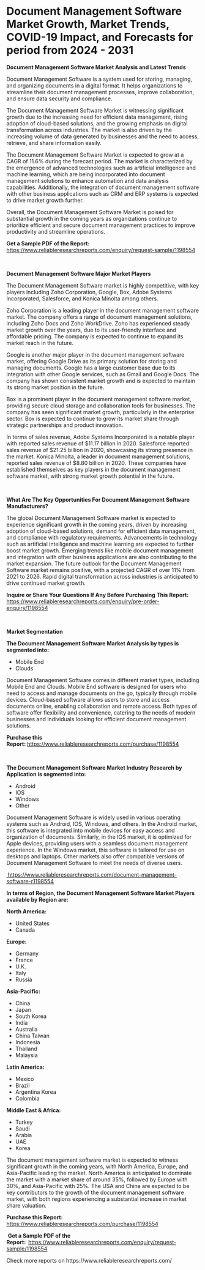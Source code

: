 <p><h1>Document Management Software Market Growth, Market Trends, COVID-19 Impact, and Forecasts for period from 2024 - 2031</h1></p><p><strong>Document Management Software Market Analysis and Latest Trends</strong></p>
<p><p>Document Management Software is a system used for storing, managing, and organizing documents in a digital format. It helps organizations to streamline their document management processes, improve collaboration, and ensure data security and compliance.</p><p>The Document Management Software Market is witnessing significant growth due to the increasing need for efficient data management, rising adoption of cloud-based solutions, and the growing emphasis on digital transformation across industries. The market is also driven by the increasing volume of data generated by businesses and the need to access, retrieve, and share information easily.</p><p>The Document Management Software Market is expected to grow at a CAGR of 11.6% during the forecast period. The market is characterized by the emergence of advanced technologies such as artificial intelligence and machine learning, which are being incorporated into document management solutions to enhance automation and data analysis capabilities. Additionally, the integration of document management software with other business applications such as CRM and ERP systems is expected to drive market growth further.</p><p>Overall, the Document Management Software Market is poised for substantial growth in the coming years as organizations continue to prioritize efficient and secure document management practices to improve productivity and streamline operations.</p></p>
<p><strong>Get a Sample PDF of the Report:&nbsp;</strong> <a href="https://www.reliableresearchreports.com/enquiry/request-sample/1198554">https://www.reliableresearchreports.com/enquiry/request-sample/1198554</a></p>
<p>&nbsp;</p>
<p><strong>Document Management Software Major Market Players</strong></p>
<p><p>The Document Management Software market is highly competitive, with key players including Zoho Corporation, Google, Box, Adobe Systems Incorporated, Salesforce, and Konica Minolta among others. </p><p>Zoho Corporation is a leading player in the document management software market. The company offers a range of document management solutions, including Zoho Docs and Zoho WorkDrive. Zoho has experienced steady market growth over the years, due to its user-friendly interface and affordable pricing. The company is expected to continue to expand its market reach in the future.</p><p>Google is another major player in the document management software market, offering Google Drive as its primary solution for storing and managing documents. Google has a large customer base due to its integration with other Google services, such as Gmail and Google Docs. The company has shown consistent market growth and is expected to maintain its strong market position in the future.</p><p>Box is a prominent player in the document management software market, providing secure cloud storage and collaboration tools for businesses. The company has seen significant market growth, particularly in the enterprise sector. Box is expected to continue to grow its market share through strategic partnerships and product innovation.</p><p>In terms of sales revenue, Adobe Systems Incorporated is a notable player with reported sales revenue of $11.17 billion in 2020. Salesforce reported sales revenue of $21.25 billion in 2020, showcasing its strong presence in the market. Konica Minolta, a leader in document management solutions, reported sales revenue of $8.80 billion in 2020. These companies have established themselves as key players in the document management software market, with strong market growth potential in the future.</p></p>
<p>&nbsp;</p>
<p><strong>What Are The Key Opportunities For Document Management Software Manufacturers?</strong></p>
<p><p>The global Document Management Software market is expected to experience significant growth in the coming years, driven by increasing adoption of cloud-based solutions, demand for efficient data management, and compliance with regulatory requirements. Advancements in technology such as artificial intelligence and machine learning are expected to further boost market growth. Emerging trends like mobile document management and integration with other business applications are also contributing to the market expansion. The future outlook for the Document Management Software market remains positive, with a projected CAGR of over 11% from 2021 to 2026. Rapid digital transformation across industries is anticipated to drive continued market growth.</p></p>
<p><strong>Inquire or Share Your Questions If Any Before Purchasing This Report:</strong> <a href="https://www.reliableresearchreports.com/enquiry/pre-order-enquiry/1198554">https://www.reliableresearchreports.com/enquiry/pre-order-enquiry/1198554</a></p>
<p>&nbsp;</p>
<p><strong>Market Segmentation</strong></p>
<p><strong>The Document Management Software Market Analysis by types is segmented into:</strong></p>
<p><ul><li>Mobile End</li><li>Clouds</li></ul></p>
<p><p>Document Management Software comes in different market types, including Mobile End and Clouds. Mobile End software is designed for users who need to access and manage documents on the go, typically through mobile devices. Cloud-based software allows users to store and access documents online, enabling collaboration and remote access. Both types of software offer flexibility and convenience, catering to the needs of modern businesses and individuals looking for efficient document management solutions.</p></p>
<p><strong>Purchase this Report:&nbsp;</strong><a href="https://www.reliableresearchreports.com/purchase/1198554">https://www.reliableresearchreports.com/purchase/1198554</a></p>
<p>&nbsp;</p>
<p><strong>The Document Management Software Market Industry Research by Application is segmented into:</strong></p>
<p><ul><li>Android</li><li>IOS</li><li>Windows</li><li>Other</li></ul></p>
<p><p>Document Management Software is widely used in various operating systems such as Android, IOS, Windows, and others. In the Android market, this software is integrated into mobile devices for easy access and organization of documents. Similarly, in the IOS market, it is optimized for Apple devices, providing users with a seamless document management experience. In the Windows market, this software is tailored for use on desktops and laptops. Other markets also offer compatible versions of Document Management Software to meet the needs of diverse users.</p></p>
<p><a href="https://www.reliableresearchreports.com/document-management-software-r1198554">&nbsp;https://www.reliableresearchreports.com/document-management-software-r1198554</a></p>
<p><strong>In terms of Region, the Document Management Software Market Players available by Region are:</strong></p>
<p>
    <p> <strong> North America: </strong>
        <ul>
            <li>United States</li>
            <li>Canada</li>
        </ul>
        </p> 
    <p> <strong> Europe: </strong>
        <ul>
            <li>Germany</li>
            <li>France</li>
            <li>U.K.</li>
            <li>Italy</li>
            <li>Russia</li>
        </ul>
        </p> 
    <p> <strong> Asia-Pacific: </strong>
        <ul>
            <li>China</li>
            <li>Japan</li>
            <li>South Korea</li>
            <li>India</li>
            <li>Australia</li>
            <li>China Taiwan</li>
            <li>Indonesia</li>
            <li>Thailand</li>
            <li>Malaysia</li>
        </ul>
        </p> 
    <p> <strong> Latin America: </strong>
        <ul>
            <li>Mexico</li>
            <li>Brazil</li>
            <li>Argentina Korea</li>
            <li>Colombia</li>
        </ul>
        </p> 
    <p> <strong> Middle East & Africa: </strong>
        <ul>
            <li>Turkey</li>
            <li>Saudi</li>
            <li>Arabia</li>
            <li>UAE</li>
            <li>Korea</li>
        </ul>
    </p>
    </p>
<p><p>The document management software market is expected to witness significant growth in the coming years, with North America, Europe, and Asia-Pacific leading the market. North America is anticipated to dominate the market with a market share of around 35%, followed by Europe with 30%, and Asia-Pacific with 25%. The USA and China are expected to be key contributors to the growth of the document management software market, with both regions experiencing a substantial increase in market share valuation.</p></p>
<p><strong>Purchase this Report: </strong><a href="https://www.reliableresearchreports.com/purchase/1198554">https://www.reliableresearchreports.com/purchase/1198554</a></p>
<p>&nbsp;<strong>Get a Sample PDF of the Report:&nbsp;&nbsp;</strong><a href="https://www.reliableresearchreports.com/enquiry/request-sample/1198554">https://www.reliableresearchreports.com/enquiry/request-sample/1198554</a></p>
<p><strong></strong></p>
<p>Check more reports on https://www.reliableresearchreports.com/</p>